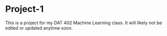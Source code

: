 # Project-1
This is a project for my DAT 402 Machine Learning class. It will likely not be edited or updated anytime soon.
